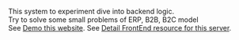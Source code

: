 This system to experiment dive into backend logic.  
Try to solve some small problems of ERP, B2B, B2C model  
See [Demo this website](https://niklab.netlify.app).
See [Detail FrontEnd resource  for this server](https://github.com/vshuy/nikmall).
